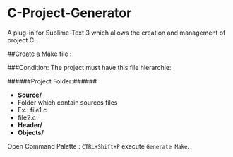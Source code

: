 C-Project-Generator
===================

A plug-in for Sublime-Text 3 which allows the creation and management of project C.

##Create a Make file :

###Condition:
The project must have this file hierarchie:

######Project Folder:######
*  __Source/__ 
 *  Folder which contain sources files
 * Ex.: file1.c
* file2.c
*  __Header/__
*  __Objects/__


Open  Command Palette : `CTRL+Shift+P` execute `Generate Make`.

